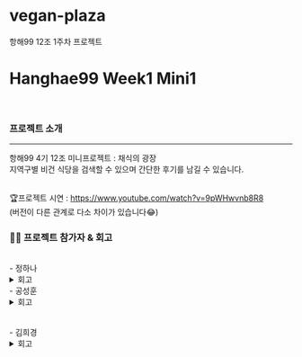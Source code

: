 # vegan-plaza
항해99 12조 1주차 프로젝트
# Hanghae99 Week1 Mini1

 <br>

 ### 프로젝트 소개
 <hr>
 항해99 4기 12조 미니프로젝트 : 채식의 광장<br>
 지역구별 비건 식당을 검색할 수 있으며 간단한 후기를 남길 수 있습니다.
 <br>
 <br>

 🏆프로젝트 시연 : https://www.youtube.com/watch?v=9pWHwvnb8R8 <br> (버전이 다른 관계로 다소 차이가 있습니다😂)
 <br>

 ### 🧑‍💻 프로젝트 참가자 & 회고
 <br>
 - 정하나
<details markdown="1">
<summary>회고</summary>
<br>

- 트러블 슈팅
1. 검색어를 입력하면 원하는 정보를 크롤링.

원하는 정보를 url 한곳에서 크롤링을 할  수 없기 때문에 검색어를 입력해서 식당의 이름과  url을 크롤링 하고 그리고 다시 검색어와 식당이름을 합쳐서 크롤링을 해서 상세정보를 가지고 옵니다. 2번의 크롤링을 하기 때문에 시간이 좀 오래 걸린다.

⇒ 여기서 해결 해야할 문제 

기존의 코드는 크롤링한 정보를 db에 저장하지 않고 정보들을 바로 json타입으로 리턴을 해준다. 그래서 스크립트로 받은 정보를 쿠키에 저장하고 쿠키에 저장된 문자값을 상세페이지에 보여주게 설계. 

이렇게 설계했을때 문제점은 ?

1. db에 저장된 값이 아닌 크롤링을 한 값을 받아와야 하기 때문에 리스트로 나타낼 때 시간이 너무 오래걸림.
2. 크롤링을 해오는 url이 변경되거나 코드가 변경되면 에러발생
3. 실제 현업에서는 크롤링을 주기적으로하는 라이브러리를 사용해서 db를 업데이트 해준다.

⇒ 결론 db에 무조건 값을 저장하고 불러와서 사용할 것! 

1. 리뷰삭제 부분 미해결 

본인의 게시물만 삭제가 되게 토큰값을 받아와서 예외처리를 해두었는데 실제로 코드가 작동하지 않아서 디버깅을 통해 코드를 수정해야 한다. 

⇒ 디버깅이란 ? 컴퓨터 프로그램 개발 단계중에 발생하는 시스템의 논리적인 오류나 비정상적인 연산(버그)을 찾아내고 그 원인을 밝히고 수정하는 작업 과정을 뜻한다. 

오류메세지를 확인하고 오류가 발생한 코드를 찾아서 수정하는 과정인데 현재는 직접 코드를 고치고 실행하는 방법을 배웠다.

1. git 
- 프로젝트 진행 4일까지 push 하는 부분에서 계속 같은 오류가 발생해서 못찾다가 찾았다. ⇒ remote 하는 원격주소 계정의 아이디와 토큰값을 입력해야한다.
- git flow(pull과 merge작업의 원리)를 다시 공부할것 !

1. 내가 실수한 부분과 놓친 부분
- commit은 필수! 아직 git이 익숙하지 않다면 함부로 pull과 merge를 진행하지 말것! 원본파일은 항상 2개정도 가지고 있을것!
- 프로젝트의 진행 상황을 나혼자만 알지 말고 조금더 팀원과 공유를 하려 했다면 이렇게 main 원본파일이 최종버전이 아니라는 거도 알았을테고 시간내에 프로젝트를 완성하고 문서작성도 할 수 있었을 텐데… 라는 아쉬움이 생긴다.  일주일동안 작업해주신 부분을 다 보여주지 못해서 죄송한마음입니다 😢 회고 끝
<br>
<br>
</details>
 - 공성훈
<details markdown="1">
<summary>회고</summary>
<br>

로그인과 db부분을 맡지 않다보니 프로젝트 참여도가 높지 않았던것 같다
해당 부분 맡아주신 하나님과 희경님의 노고가 아주 많을것 같아 죄송한 마음이 있다
이 부분은 개인공부를 통하여 앞으로 프로젝트를 하는데 부족함 없도록 해야 할것 같다

git에 시간을 많이 쓰게 되었다.
덕분에 명령어와 기본적인 깃을 사용하는 순서는 손에 익었으나
팀원들과 함께 사용하는것은 아직도 미흡하다
기본적인 명령어 말고도 협업을 위한 명령어들의 사용법을 익혀야겠다

쓰다보니 프로젝트의 내용적 측면보다 팀에 대한 내용만 남게 되었다
다음주차는 프로젝트를 통해 배운것들을 잘 적용 할수 있도록 해야겠다

</details>
<br>
<br>
 - 김희경
<details markdown="1">
<br>
<summary>회고</summary>

담당한 파트
1. 로그인과 회원가입
2. 식당 정보를 스크랩하여 db에 저장
3. mongodb로 저장한 db를 main.html과 detailview.html로 보내 페이지 구현 
4. 깃헙을 이용한 협업

성공한 파트
1. 로그인과 회원가입
2. 식당 정보를 스크랩해서 db에 저장
3. db를 main.html에 보내 페이지 완성하기.

실패한 파트
1. db를 detailview.html에 보내 페이지 완성하기
2. 깃헙을 이용한 협업

다음주의 학습계획
1. 실패한 파트를 보강하기 위해 웹개발 플러스 강의를 수강
2. <a href="http://www.yes24.com/Product/Goods/78586788">코어 자바스크립트<a> 정독
3. 깃헙 사용법 학습.. (팀프로젝트에 민폐가 되지 않기 위해 반드시)


</details>
<br>
<br>
